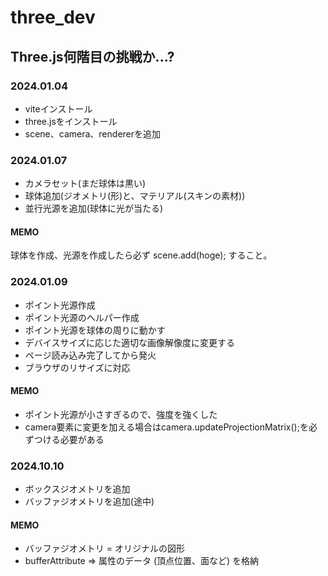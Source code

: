 # three_dev
## Three.js何階目の挑戦か...?

### 2024.01.04
- viteインストール
- three.jsをインストール
- scene、camera、rendererを追加

### 2024.01.07
- カメラセット(まだ球体は黒い)
- 球体追加(ジオメトリ(形)と、マテリアル(スキンの素材))
- 並行光源を追加(球体に光が当たる)

#### MEMO
球体を作成、光源を作成したら必ず
scene.add(hoge);
すること。


### 2024.01.09
- ポイント光源作成
- ポイント光源のヘルパー作成
- ポイント光源を球体の周りに動かす
- デバイスサイズに応じた適切な画像解像度に変更する
- ページ読み込み完了してから発火
- ブラウザのリサイズに対応

#### MEMO
- ポイント光源が小さすぎるので、強度を強くした
- camera要素に変更を加える場合はcamera.updateProjectionMatrix();を必ずつける必要がある

### 2024.10.10
- ボックスジオメトリを追加
- バッファジオメトリを追加(途中)

#### MEMO
- バッファジオメトリ = オリジナルの図形
- bufferAttribute => 属性のデータ (頂点位置、面など) を格納
